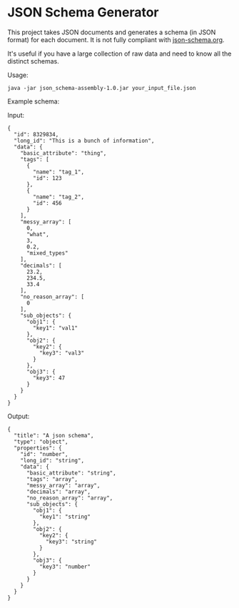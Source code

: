 # JSON Schema Generator

This project takes JSON documents and generates a schema (in JSON format) for each document. It is not fully compliant with [json-schema.org](json-schema.org).

It's useful if you have a large collection of raw data and need to know all the distinct schemas.

Usage:

```
java -jar json_schema-assembly-1.0.jar your_input_file.json
```

Example schema:

Input:
```
{
  "id": 8329834,
  "long_id": "This is a bunch of information",
  "data": {
    "basic_attribute": "thing",
    "tags": [
      {
        "name": "tag_1",
        "id": 123
      },
      {
        "name": "tag_2",
        "id": 456
      }
    ],
    "messy_array": [
      0,
      "what",
      3,
      0.2,
      "mixed_types"
    ],
    "decimals": [
      23.2,
      234.5,
      33.4
    ],
    "no_reason_array": [
      0
    ],
    "sub_objects": {
      "obj1": {
        "key1": "val1"
      },
      "obj2": {
        "key2": {
          "key3": "val3"
        }
      },
      "obj3": {
        "key3": 47
      }
    }
  }
}
```

Output:

```
{
  "title": "A json schema",
  "type": "object",
  "properties": {
    "id": "number",
    "long_id": "string",
    "data": {
      "basic_attribute": "string",
      "tags": "array",
      "messy_array": "array",
      "decimals": "array",
      "no_reason_array": "array",
      "sub_objects": {
        "obj1": {
          "key1": "string"
        },
        "obj2": {
          "key2": {
            "key3": "string"
          }
        },
        "obj3": {
          "key3": "number"
        }
      }
    }
  }
}
```
